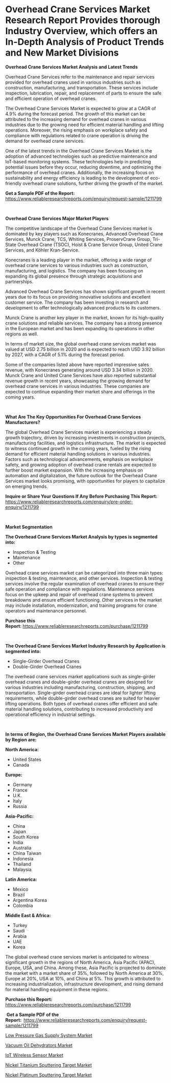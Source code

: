 <p><h1>Overhead Crane Services Market Research Report Provides thorough Industry Overview, which offers an In-Depth Analysis of Product Trends and New Market Divisions</h1></p><p><strong>Overhead Crane Services Market Analysis and Latest Trends</strong></p>
<p><p>Overhead Crane Services refer to the maintenance and repair services provided for overhead cranes used in various industries such as construction, manufacturing, and transportation. These services include inspection, lubrication, repair, and replacement of parts to ensure the safe and efficient operation of overhead cranes.</p><p>The Overhead Crane Services Market is expected to grow at a CAGR of 4.9% during the forecast period. The growth of this market can be attributed to the increasing demand for overhead cranes in various industries due to the growing need for efficient material handling and lifting operations. Moreover, the rising emphasis on workplace safety and compliance with regulations related to crane operation is driving the demand for overhead crane services.</p><p>One of the latest trends in the Overhead Crane Services Market is the adoption of advanced technologies such as predictive maintenance and IoT-based monitoring systems. These technologies help in predicting potential issues before they occur, reducing downtime, and optimizing the performance of overhead cranes. Additionally, the increasing focus on sustainability and energy efficiency is leading to the development of eco-friendly overhead crane solutions, further driving the growth of the market.</p></p>
<p><strong>Get a Sample PDF of the Report:&nbsp;</strong> <a href="https://www.reliableresearchreports.com/enquiry/request-sample/1211799">https://www.reliableresearchreports.com/enquiry/request-sample/1211799</a></p>
<p>&nbsp;</p>
<p><strong>Overhead Crane Services Major Market Players</strong></p>
<p><p>The competitive landscape of the Overhead Crane Services market is dominated by key players such as Konecranes, Advanced Overhead Crane Services, Munck Crane, TCS, Whiting Services, ProservCrane Group, Tri-State Overhead Crane (TSOC), Hoist & Crane Service Group, United Crane Services, and Köhler Kran-Service.</p><p>Konecranes is a leading player in the market, offering a wide range of overhead crane services to various industries such as construction, manufacturing, and logistics. The company has been focusing on expanding its global presence through strategic acquisitions and partnerships.</p><p>Advanced Overhead Crane Services has shown significant growth in recent years due to its focus on providing innovative solutions and excellent customer service. The company has been investing in research and development to offer technologically advanced products to its customers.</p><p>Munck Crane is another key player in the market, known for its high-quality crane solutions and reliable services. The company has a strong presence in the European market and has been expanding its operations in other regions as well.</p><p>In terms of market size, the global overhead crane services market was valued at USD 2.75 billion in 2020 and is expected to reach USD 3.92 billion by 2027, with a CAGR of 5.1% during the forecast period.</p><p>Some of the companies listed above have reported impressive sales revenue, with Konecranes generating around USD 3.34 billion in 2020. Munck Crane and United Crane Services have also reported substantial revenue growth in recent years, showcasing the growing demand for overhead crane services in various industries. These companies are expected to continue expanding their market share and offerings in the coming years.</p></p>
<p>&nbsp;</p>
<p><strong>What Are The Key Opportunities For Overhead Crane Services Manufacturers?</strong></p>
<p><p>The global Overhead Crane Services market is experiencing a steady growth trajectory, driven by increasing investments in construction projects, manufacturing facilities, and logistics infrastructure. The market is expected to witness continued growth in the coming years, fueled by the rising demand for efficient material handling solutions in various industries. Factors such as technological advancements, emphasis on workplace safety, and growing adoption of overhead crane rentals are expected to further boost market expansion. With the increasing emphasis on automation and digitalization, the future outlook for the Overhead Crane Services market looks promising, with opportunities for players to capitalize on emerging trends.</p></p>
<p><strong>Inquire or Share Your Questions If Any Before Purchasing This Report:</strong> <a href="https://www.reliableresearchreports.com/enquiry/pre-order-enquiry/1211799">https://www.reliableresearchreports.com/enquiry/pre-order-enquiry/1211799</a></p>
<p>&nbsp;</p>
<p><strong>Market Segmentation</strong></p>
<p><strong>The Overhead Crane Services Market Analysis by types is segmented into:</strong></p>
<p><ul><li>Inspection & Testing</li><li>Maintenance</li><li>Other</li></ul></p>
<p><p>Overhead crane services market can be categorized into three main types: inspection & testing, maintenance, and other services. Inspection & testing services involve the regular examination of overhead cranes to ensure their safe operation and compliance with regulations. Maintenance services focus on the upkeep and repair of overhead crane systems to prevent breakdowns and ensure efficient functioning. Other services in the market may include installation, modernization, and training programs for crane operators and maintenance personnel.</p></p>
<p><strong>Purchase this Report:&nbsp;</strong><a href="https://www.reliableresearchreports.com/purchase/1211799">https://www.reliableresearchreports.com/purchase/1211799</a></p>
<p>&nbsp;</p>
<p><strong>The Overhead Crane Services Market Industry Research by Application is segmented into:</strong></p>
<p><ul><li>Single-Girder Overhead Cranes</li><li>Double-Girder Overhead Cranes</li></ul></p>
<p><p>The overhead crane services market applications such as single-girder overhead cranes and double-girder overhead cranes are designed for various industries including manufacturing, construction, shipping, and transportation. Single-girder overhead cranes are ideal for lighter lifting requirements, while double-girder overhead cranes are suited for heavier lifting operations. Both types of overhead cranes offer efficient and safe material handling solutions, contributing to increased productivity and operational efficiency in industrial settings.</p></p>
<p>&nbsp;</p>
<p><strong>In terms of Region, the Overhead Crane Services Market Players available by Region are:</strong></p>
<p>
    <p> <strong> North America: </strong>
        <ul>
            <li>United States</li>
            <li>Canada</li>
        </ul>
        </p> 
    <p> <strong> Europe: </strong>
        <ul>
            <li>Germany</li>
            <li>France</li>
            <li>U.K.</li>
            <li>Italy</li>
            <li>Russia</li>
        </ul>
        </p> 
    <p> <strong> Asia-Pacific: </strong>
        <ul>
            <li>China</li>
            <li>Japan</li>
            <li>South Korea</li>
            <li>India</li>
            <li>Australia</li>
            <li>China Taiwan</li>
            <li>Indonesia</li>
            <li>Thailand</li>
            <li>Malaysia</li>
        </ul>
        </p> 
    <p> <strong> Latin America: </strong>
        <ul>
            <li>Mexico</li>
            <li>Brazil</li>
            <li>Argentina Korea</li>
            <li>Colombia</li>
        </ul>
        </p> 
    <p> <strong> Middle East & Africa: </strong>
        <ul>
            <li>Turkey</li>
            <li>Saudi</li>
            <li>Arabia</li>
            <li>UAE</li>
            <li>Korea</li>
        </ul>
    </p>
    </p>
<p><p>The global overhead crane services market is anticipated to witness significant growth in the regions of North America, Asia Pacific (APAC), Europe, USA, and China. Among these, Asia Pacific is projected to dominate the market with a market share of 35%, followed by North America at 30%, Europe at 20%, USA at 10%, and China at 5%. This growth is attributed to increasing industrialization, infrastructure development, and rising demand for material handling equipment in these regions.</p></p>
<p><strong>Purchase this Report: </strong><a href="https://www.reliableresearchreports.com/purchase/1211799">https://www.reliableresearchreports.com/purchase/1211799</a></p>
<p>&nbsp;<strong>Get a Sample PDF of the Report:&nbsp;&nbsp;</strong><a href="https://www.reliableresearchreports.com/enquiry/request-sample/1211799">https://www.reliableresearchreports.com/enquiry/request-sample/1211799</a></p>
<p><strong></strong></p>
<p><p><a href="https://issuu.com/reportprime-2/docs/low-pressure-gas-supply-system-market-size-2030.pp">Low Pressure Gas Supply System Market</a></p><p><a href="https://github.com/JameTravis/Market-Research-Report-List-3/blob/main/vacuum-oil-dehydrators-market.md">Vacuum Oil Dehydrators Market</a></p><p><a href="https://github.com/lataunyatinikmelvin59ilbd0dv/Market-Research-Report-List-1/blob/main/iot-wireless-sensor-market.md">IoT Wireless Sensor Market</a></p><p><a href="https://medium.com/@cierrahayes645/nickel-titanium-sputtering-target-market-analysis-its-cagr-market-segmentation-and-global-2532ae18a766">Nickel Titanium Sputtering Target Market</a></p><p><a href="https://medium.com/@cierrahayes645/nickel-platinum-sputtering-target-market-size-and-market-trends-complete-industry-overview-2024-ed9afdf8a51a">Nickel Platinum Sputtering Target Market</a></p></p>